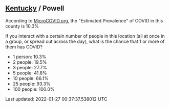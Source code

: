 
## [Kentucky](/united-states/kentucky) / Powell

According to [MicroCOVID.org](http://microcovid.org),
the "Estimated Prevalence" of COVID in this county is 10.3%

If you interact with a certain number of people in this location
(all at once in a group, or spread out across the day), what is the chance that
1 or more of them has COVID?

- 1 person: 10.3%
- 2 people: 19.5%
- 3 people: 27.7%
- 5 people: 41.8%
- 10 people: 66.1%
- 25 people: 93.3%
- 100 people: 100.0%

Last updated: 2022-01-27 00:37:37.538012 UTC
